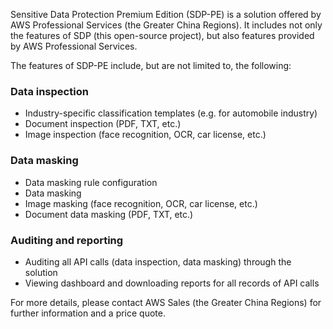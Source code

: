 Sensitive Data Protection Premium Edition (SDP-PE) is a solution offered by AWS Professional Services (the Greater China Regions). It includes not only the features of SDP (this open-source project), but also features provided by AWS Professional Services.

The features of SDP-PE include, but are not limited to, the following:


### Data inspection

- Industry-specific classification templates (e.g. for automobile industry)
- Document inspection (PDF, TXT, etc.)
- Image inspection (face recognition, OCR, car license, etc.)

### Data masking 

- Data masking rule configuration
- Data masking
- Image masking (face recognition, OCR, car license, etc.)
- Document data masking (PDF, TXT, etc.)

### Auditing and reporting

- Auditing all API calls (data inspection, data masking) through the solution 
- Viewing dashboard and downloading reports for all records of API calls

For more details, please contact AWS Sales (the Greater China Regions) for further information and a price quote.